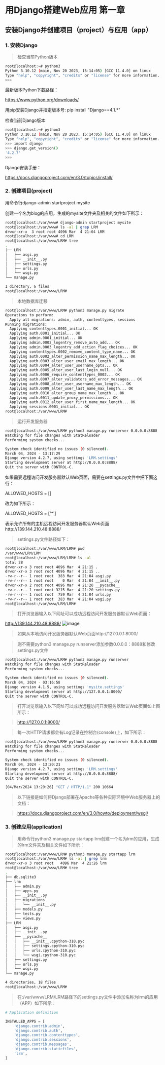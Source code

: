 # 用Django搭建Web应用 第一章
## 安装Django并创建项目（project）与应用（app）
### 1. 安装Django
> 检查当前Python版本
```bash
root@localhost:~# python3
Python 3.10.12 (main, Nov 20 2023, 15:14:05) [GCC 11.4.0] on linux
Type "help", "copyright", "credits" or "license" for more information.
>>> 
```
最新版本Python下载路径：

https://www.python.org/downloads/

用pip安装Django并指定版本号: pip install "Django==4.1.*"

检查当前Django版本
```bash
root@localhost:~# python3
Python 3.10.12 (main, Nov 20 2023, 15:14:05) [GCC 11.4.0] on linux
Type "help", "copyright", "credits" or "license" for more information.
>>> import django
>>> django.get_version()
'4.2.7'
>>> 
```
Django安装手册：

https://docs.djangoproject.com/en/3.0/topics/install/

### 2. 创建项目(project)
用命令行django-admin startproject mysite

创建一个名为blog的应用，生成的mysite文件夹及相关的文件如下所示：

```bash
root@localhost:/var/www# django-admin startproject mysite
root@localhost:/var/www# ls -al | grep LRM
drwxr-xr-x  3 root root 4096 Mar  4 21:04 LRM
root@localhost:/var/www# cd LRM
root@localhost:/var/www/LRM# tree
.
├── LRM
│   ├── asgi.py
│   ├── __init__.py
│   ├── settings.py
│   ├── urls.py
│   └── wsgi.py
└── manage.py

1 directory, 6 files
root@localhost:/var/www/LRM# 
```
> 本地数据库迁移
```bash
root@localhost:/var/www/LRM# python3 manage.py migrate
Operations to perform:
  Apply all migrations: admin, auth, contenttypes, sessions
Running migrations:
  Applying contenttypes.0001_initial... OK
  Applying auth.0001_initial... OK
  Applying admin.0001_initial... OK
  Applying admin.0002_logentry_remove_auto_add... OK
  Applying admin.0003_logentry_add_action_flag_choices... OK
  Applying contenttypes.0002_remove_content_type_name... OK
  Applying auth.0002_alter_permission_name_max_length... OK
  Applying auth.0003_alter_user_email_max_length... OK
  Applying auth.0004_alter_user_username_opts... OK
  Applying auth.0005_alter_user_last_login_null... OK
  Applying auth.0006_require_contenttypes_0002... OK
  Applying auth.0007_alter_validators_add_error_messages... OK
  Applying auth.0008_alter_user_username_max_length... OK
  Applying auth.0009_alter_user_last_name_max_length... OK
  Applying auth.0010_alter_group_name_max_length... OK
  Applying auth.0011_update_proxy_permissions... OK
  Applying auth.0012_alter_user_first_name_max_length... OK
  Applying sessions.0001_initial... OK
root@localhost:/var/www/LRM# 
```
> 运行开发服务器
```bash
root@localhost:/var/www/LRM# python3 manage.py runserver 0.0.0.0:8888
Watching for file changes with StatReloader
Performing system checks...

System check identified no issues (0 silenced).
March 04, 2024 - 13:17:29
Django version 4.2.7, using settings 'LRM.settings'
Starting development server at http://0.0.0.0:8888/
Quit the server with CONTROL-C.
```
如果需要远程访问开发服务器默认Web页面，需要在settings.py文件中把下面这行：

ALLOWED_HOSTS = []

改为如下所示：

ALLOWED_HOSTS = ['*']

表示允许所有的主机远程访问开发服务器默认Web页面http://139.144.210.48:8888/

> settings.py文件路径如下：
```bash
root@localhost:/var/www/LRM/LRM# pwd
/var/www/LRM/LRM
root@localhost:/var/www/LRM/LRM# ls -al
total 28
drwxr-xr-x 3 root root 4096 Mar  4 21:15 .
drwxr-xr-x 3 root root 4096 Mar  4 21:15 ..
-rw-r--r-- 1 root root  383 Mar  4 21:04 asgi.py
-rw-r--r-- 1 root root    0 Mar  4 21:04 __init__.py
drwxr-xr-x 2 root root 4096 Mar  4 21:20 __pycache__
-rw-r--r-- 1 root root 3215 Mar  4 21:20 settings.py
-rw-r--r-- 1 root root  759 Mar  4 21:04 urls.py
-rw-r--r-- 1 root root  383 Mar  4 21:04 wsgi.py
root@localhost:/var/www/LRM/LRM# 
```
> 打开浏览器输入以下网址可以成功远程访问开发服务器默认Web页面：

http://139.144.210.48:8888/
![image](https://github.com/15601071212/Django/assets/17488098/f4177b09-5e6c-4ed0-87a2-56633b567863)

> 如果从本地访问开发服务器默认Web页面http://127.0.0.1:8000/

> 则不需要python3 manage.py runserver添加参数0.0.0.0：8888和修改settings.py文件
```bash
root@localhost:/var/www/LRM# python3 manage.py runserver
Watching for file changes with StatReloader
Performing system checks...

System check identified no issues (0 silenced).
March 04, 2024 - 03:16:58
Django version 4.1.5, using settings 'mysite.settings'
Starting development server at http://127.0.0.1:8000/
Quit the server with CONTROL-C.
```
> 打开浏览器输入以下网址可以成功远程访问开发服务器默认Web页面如上图所示：

> http://127.0.0.1:8000/

> 每一次HTTP请求都会有Log记录在控制台(console)上，如下所示：
```bash
root@localhost:/var/www/LRM# python3 manage.py runserver 0.0.0.0:8888
Watching for file changes with StatReloader
Performing system checks...

System check identified no issues (0 silenced).
March 04, 2024 - 13:20:21
Django version 4.2.7, using settings 'LRM.settings'
Starting development server at http://0.0.0.0:8888/
Quit the server with CONTROL-C.

[04/Mar/2024 13:20:26] "GET / HTTP/1.1" 200 10664
```
> 以下链接是如何将Django部署在Apache等各种实际环境中Web服务器上的文档：

> https://docs.djangoproject.com/en/3.0/howto/deployment/wsgi/

### 3. 创建应用(application)
> 用命令行python3 manage.py startapp lrm创建一个名为lrm的应用，生成的lrm文件夹及相关文件如下所示：
```bash
root@localhost:/var/www/LRM# python3 manage.py startapp lrm
root@localhost:/var/www/LRM# ls -al | grep lrm
drwxr-xr-x 3 root root   4096 Mar  4 21:26 lrm
root@localhost:/var/www/LRM# tree
.
├── db.sqlite3
├── lrm
│   ├── admin.py
│   ├── apps.py
│   ├── __init__.py
│   ├── migrations
│   │   └── __init__.py
│   ├── models.py
│   ├── tests.py
│   └── views.py
├── LRM
│   ├── asgi.py
│   ├── __init__.py
│   ├── __pycache__
│   │   ├── __init__.cpython-310.pyc
│   │   ├── settings.cpython-310.pyc
│   │   ├── urls.cpython-310.pyc
│   │   └── wsgi.cpython-310.pyc
│   ├── settings.py
│   ├── urls.py
│   └── wsgi.py
└── manage.py

4 directories, 18 files
root@localhost:/var/www/LRM#  
```
> 在:/var/www/LRM/LRM路径下的settings.py文件中添加名称为lrm的应用（APP）如下所示：
```python
# Application definition

INSTALLED_APPS = [
    'django.contrib.admin',
    'django.contrib.auth',
    'django.contrib.contenttypes',
    'django.contrib.sessions',
    'django.contrib.messages',
    'django.contrib.staticfiles',
    'lrm',
]
```
